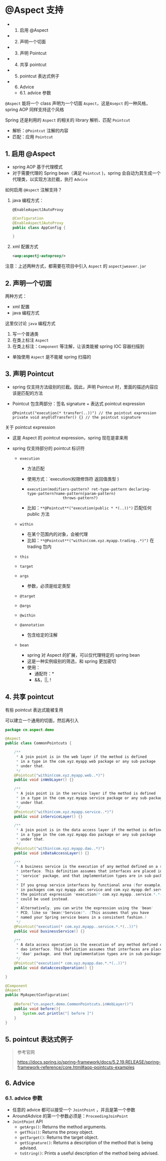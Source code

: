 # @Aspect 支持

<!-- TOC -->

- 1. 启用 @Aspect
- 2. 声明一个切面
- 3. 声明 Pointcut
- 4. 共享 pointcut
- 5. pointcut 表达式例子
- 6. Advice
    - 6.1. advice 参数

<!-- /TOC -->




`@Aspect` 能将一个 class 声明为一个切面 `Aspect`，这是`Asepct` 的一种风格，spring AOP 同样支持这个风格

Spring 还是利用的 `Aspect` 的相关的 library 解析、匹配 `Pointcut`

- 解析：`@Pointcut` 注解的内容
- 匹配：应用  `Pointcut`



## 1. 启用 @Aspect



-  spring AOP 基于代理模式
- 对于需要代理的 Spring bean（满足 `Pointcut` )，spring 会自动为其生成一个代理类，以实现方法拦截，执行 `Advice`



如何启用 `@Aspect` 注解支持？

1. java 编程方式：

   `@EnableAspectJAutoProxy`

   ```java
   @Configuration
   @EnableAspectJAutoProxy
   public class AppConfig {
   
   }
   ```

   

2. xml 配置方式

   ```xml
   <aop:aspectj-autoproxy/>
   ```

注意：上述两种方式，都需要在项目中引入 `Aspect` 的 `aspectjweaver.jar`





## 2. 声明一个切面



两种方式：

- xml 配置
- java 编程方式



这里仅讨论 `java` 编程方式

1. 写一个普通类
2. 在类上标注 `Aspect`
3. 在类上标注：`Component` 等注解，让该类能被 spring IOC 容器扫描到

- 单独使用 `Aspect` 是不能被 spring 扫描的



## 3. 声明 Pointcut



- spring 仅支持方法级别的拦截。因此，声明 Pointcut 时，里面的描述内容应该是匹配的方法

- Pointcut 包含两部分：签名 signature + 表达式 pointcut expression

  ```
  @Pointcut("execution(* transfer(..))") // the pointcut expression
  private void anyOldTransfer() {} // the pointcut signature
  ```



关于 pointcut expression

- 这是 Aspect 的 pointcut expression，spring 现在是拿来用

- spring 仅支持部分的 pointcut 标识符

  - `execution`

    - 方法匹配
  
    - 使用方式：`execution(权限修饰符 返回值类型 )
  
    - ```
      execution(modifiers-pattern? ret-type-pattern declaring-type-pattern?name-pattern(param-pattern)
                      throws-pattern?)
      ```
  
    - 比如：`**@Pointcut**("execution(public * *(..))")` 匹配任何 public 方法
  
  - `within`
  
    - 在某个范围内的对象，会被代理
    - 比如：`**@Pointcut**("within(com.xyz.myapp.trading..*)")` 在 trading 包内

  - `this`

  - `target`

  - `args`

    - 参数，必须是给定类型

  - `@target`

  - `@args`

  - `@within`
  
  - `@annotation`
  
    - 包含给定的注解

  - `bean`
  
    - spring 对 Aspect 的扩展，可以仅代理特定的 spring bean
    - 这是一种实例级别的筛选，和 spring 更加密切
    - 使用：
      - 通配符：*
      - &&，||, !
  





## 4. 共享 pointcut



有些 pointcut 表达式能被复用



可以建立一个通用的切面，然后再引入

```java
package cn.aspect.demo

@Aspect
public class CommonPointcuts {

    /**
     * A join point is in the web layer if the method is defined
     * in a type in the com.xyz.myapp.web package or any sub-package
     * under that.
     */
    @Pointcut("within(com.xyz.myapp.web..*)")
    public void inWebLayer() {}

    /**
     * A join point is in the service layer if the method is defined
     * in a type in the com.xyz.myapp.service package or any sub-package
     * under that.
     */
    @Pointcut("within(com.xyz.myapp.service..*)")
    public void inServiceLayer() {}

    /**
     * A join point is in the data access layer if the method is defined
     * in a type in the com.xyz.myapp.dao package or any sub-package
     * under that.
     */
    @Pointcut("within(com.xyz.myapp.dao..*)")
    public void inDataAccessLayer() {}

    /**
     * A business service is the execution of any method defined on a service
     * interface. This definition assumes that interfaces are placed in the
     * "service" package, and that implementation types are in sub-packages.
     *
     * If you group service interfaces by functional area (for example,
     * in packages com.xyz.myapp.abc.service and com.xyz.myapp.def.service) then
     * the pointcut expression "execution(* com.xyz.myapp..service.*.*(..))"
     * could be used instead.
     *
     * Alternatively, you can write the expression using the 'bean'
     * PCD, like so "bean(*Service)". (This assumes that you have
     * named your Spring service beans in a consistent fashion.)
     */
    @Pointcut("execution(* com.xyz.myapp..service.*.*(..))")
    public void businessService() {}

    /**
     * A data access operation is the execution of any method defined on a
     * dao interface. This definition assumes that interfaces are placed in the
     * "dao" package, and that implementation types are in sub-packages.
     */
    @Pointcut("execution(* com.xyz.myapp.dao.*.*(..))")
    public void dataAccessOperation() {}

}
```





```java
@Component
@Aspect
public MyAspectConfiguration{
    
    @Before("cn.aspect.demo.CommonPointcuts.inWebLayer()")
    public void before(){
        System.out.println("[ before ]")
    }
}
```









## 5. pointcut 表达式例子



>  参考官网 
>
> https://docs.spring.io/spring-framework/docs/5.2.19.RELEASE/spring-framework-reference/core.html#aop-pointcuts-examples





## 6. Advice



### 6.1. advice 参数



- 任意的 advice 都可以接受一个 `JointPoint` ，并且是第一个参数
- AroundAdvice 的第一个参数必须是：`ProceedingJoinPoint`
- `JointPoint` API
  - `getArgs()`: Returns the method arguments.
  - `getThis()`: Returns the proxy object.
  - `getTarget()`: Returns the target object.
  - `getSignature()`: Returns a description of the method that is being advised.
  - `toString()`: Prints a useful description of the method being advised.
